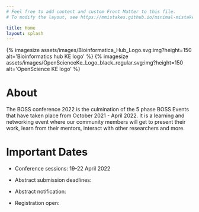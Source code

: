 ```yaml
---
# Feel free to add content and custom Front Matter to this file.
# To modify the layout, see https://mmistakes.github.io/minimal-mistakes/docs/layouts/

title: Home
layout: splash
---
```

<!-- https://github.com/generalui/jekyll-image-size -->
{% imagesize assets/images/Bioinformatica_Hub_Logo.svg:img?height=150 alt='Bioinformatics hub KE logo' %}
{% imagesize assets/images/OpenScienceKe_Logo_black_regular.svg:img?height=150 alt='OpenScience KE logo' %}

# About

The BOSS conference 2022 is the culmination of the 5 phase BOSS Events that have taken place from October 2021 - April 2022. 
It is a learning and networking event where our community members will get to present their work, learn from their mentors, 
interact with other researchers and more.

# Important Dates

- Conference sessions: 19-22 April 2022

- Abstract submission deadlines:

- Abstract notification:

- Registration open:
